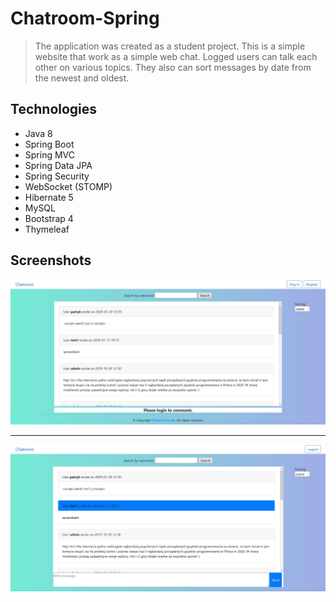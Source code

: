# Chatroom-Spring
> The application was created as a student project. This is a simple website that work as a simple web chat. Logged users can talk each other on various topics. They also can sort messages by date from the newest and oldest.


## Technologies
* Java 8
* Spring Boot
* Spring MVC
* Spring Data JPA
* Spring Security
* WebSocket (STOMP)
* Hibernate 5
* MySQL
* Bootstrap 4
* Thymeleaf


## Screenshots
![Home page 1](./images-readme/home-page-1.jpg)

---

![Home page 2](./images-readme/home-page-2.jpg)
